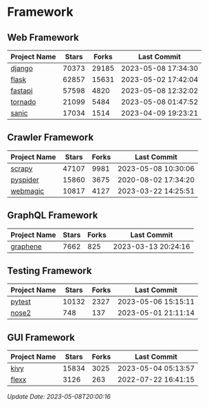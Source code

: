 # Framework

## Web Framework
| Project Name | Stars | Forks | Last Commit |
| ------------ | ----- | ----- | ----------- |
| [django](https://github.com/django/django) | 70373 | 29185 | 2023-05-08 17:34:30 |
| [flask](https://github.com/pallets/flask) | 62857 | 15631 | 2023-05-02 17:42:04 |
| [fastapi](https://github.com/tiangolo/fastapi) | 57598 | 4820 | 2023-05-08 12:32:02 |
| [tornado](https://github.com/tornadoweb/tornado) | 21099 | 5484 | 2023-05-08 01:47:52 |
| [sanic](https://github.com/sanic-org/sanic) | 17034 | 1514 | 2023-04-09 19:23:21 |

## Crawler Framework
| Project Name | Stars | Forks | Last Commit |
| ------------ | ----- | ----- | ----------- |
| [scrapy](https://github.com/scrapy/scrapy) | 47107 | 9981 | 2023-05-08 10:30:06 |
| [pyspider](https://github.com/binux/pyspider) | 15860 | 3675 | 2020-08-02 17:34:20 |
| [webmagic](https://github.com/code4craft/webmagic) | 10817 | 4127 | 2023-03-22 14:25:51 |

## GraphQL Framework
| Project Name | Stars | Forks | Last Commit |
| ------------ | ----- | ----- | ----------- |
| [graphene](https://github.com/graphql-python/graphene) | 7662 | 825 | 2023-03-13 20:24:16 |

## Testing Framework
| Project Name | Stars | Forks | Last Commit |
| ------------ | ----- | ----- | ----------- |
| [pytest](https://github.com/pytest-dev/pytest) | 10132 | 2327 | 2023-05-06 15:15:11 |
| [nose2](https://github.com/nose-devs/nose2) | 748 | 137 | 2023-05-01 21:11:14 |

## GUI Framework
| Project Name | Stars | Forks | Last Commit |
| ------------ | ----- | ----- | ----------- |
| [kivy](https://github.com/kivy/kivy) | 15834 | 3025 | 2023-05-04 05:13:57 |
| [flexx](https://github.com/flexxui/flexx) | 3126 | 263 | 2022-07-22 16:41:15 |

*Update Date: 2023-05-08T20:00:16*